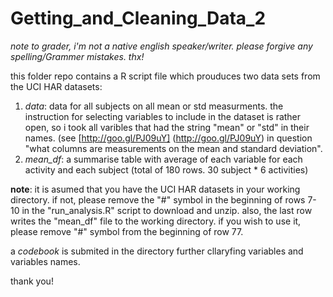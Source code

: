 # Getting_and_Cleaning_Data_2
*note to grader, i'm not a native english speaker/writer. please forgive any spelling/Grammer mistakes. thx!*


this folder repo contains a R script file which prouduces two data sets from the UCI HAR datasets:
  1. *data*: data for all subjects on all mean or std measurments. the instruction for selecting variables to include in the dataset is rather open, so i took all varibles that had the string "mean" or "std" in their names. (see [http://goo.gl/PJ09uY] (http://goo.gl/PJ09uY) in question "what columns are measurements on the mean and standard deviation".  
  2. *mean_df*: a summarise table with average of each variable for each activity and each subject (total of 180 rows.
30 subject * 6 activities)

**note**: it is asumed that you have the UCI HAR datasets in your working directory. if not, please remove the "#" symbol
in the beginning of rows 7-10 in the "run_analysis.R" script to download and unzip. also, the last row writes the      "mean_df" file to the working directory. if you wish to use it, please remove "#" symbol from the beginning of row 77.

a *codebook* is submited in the directory further cllaryfing variables and variables names.

thank you!
